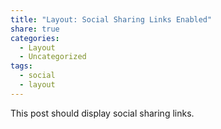 ```yaml
---
title: "Layout: Social Sharing Links Enabled"
share: true
categories:
  - Layout
  - Uncategorized
tags:
  - social
  - layout
---
```


This post should display social sharing links.